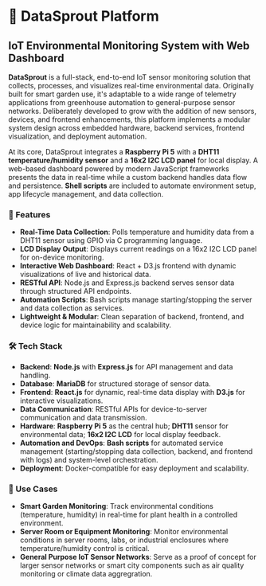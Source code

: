 # 🌱 DataSprout Platform
## IoT Environmental Monitoring System with Web Dashboard

**DataSprout** is a full-stack, end-to-end IoT sensor monitoring solution that collects, processes, and visualizes real-time environmental data. Originally built for smart garden use, it's adaptable to a wide range of telemetry applications from greenhouse automation to general-purpose sensor networks. Deliberately developed to grow with the addition of new sensors, devices, and frontend enhancements, this platform implements a modular system design across embedded hardware, backend services, frontend visualization, and deployment automation. 

At its core, DataSprout integrates a **Raspberry Pi 5** with a **DHT11 temperature/humidity sensor** and a **16x2 I2C LCD panel** for local display. A web-based dashboard powered by modern JavaScript frameworks presents the data in real-time while a custom backend handles data flow and persistence. **Shell scripts** are included to automate environment setup, app lifecycle management, and data collection.

### 🌱 Features

* **Real-Time Data Collection**: Polls temperature and humidity data from a DHT11 sensor using GPIO via C programming language.
* **LCD Display Output**: Displays current readings on a 16x2 I2C LCD panel for on-device monitoring.
* **Interactive Web Dashboard**: React + D3.js frontend with dynamic visualizations of live and historical data.
* **RESTful API**: Node.js and Express.js backend serves sensor data through structured API endpoints.
* **Automation Scripts**: Bash scripts manage starting/stopping the server and data collection as services.
* **Lightweight & Modular**: Clean separation of backend, frontend, and device logic for maintainability and scalability.

### 🛠️ Tech Stack

* **Backend**: **Node.js** with **Express.js** for API management and data handling.
* **Database**: **MariaDB** for structured storage of sensor data.
* **Frontend**: **React.js** for dynamic, real-time data display with **D3.js** for interactive visualizations.
* **Data Communication**: RESTful APIs for device-to-server communication and data transmission.
* **Hardware**: **Raspberry Pi 5** as the central hub; **DHT11** sensor for environmental data; **16x2 I2C LCD** for local display feedback.
* **Automation and DevOps**: **Bash scripts** for automated service management (starting/stopping data collection, backend, and frontend with logs) and system-level orchestration.
* **Deployment**: Docker-compatible for easy deployment and scalability.

### 📌 Use Cases

* **Smart Garden Monitoring**: Track environmental conditions (temperature, humidity) in real-time for plant health in a controlled environment.
* **Server Room or Equipment Monitoring**: Monitor environmental conditions in server rooms, labs, or industrial enclosures where temperature/humidity control is critical.
* **General Purpose IoT Sensor Networks**: Serve as a proof of concept for larger sensor networks or smart city components such as air quality monitoring or climate data aggregration.